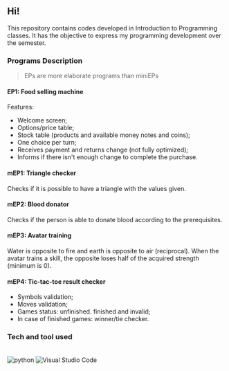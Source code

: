 ## Hi!
This repository contains codes developed in Introduction to Programming classes. It has the objective to express my programming development over the semester.

### Programs Description
> EPs are more elaborate programs than miniEPs

#### EP1: Food selling machine
Features:
* Welcome screen;
* Options/price table;
* Stock table (products and available money notes and coins);
* One choice per turn;
* Receives payment and returns change (not fully optimized);
* Informs if there isn't enough change to complete the purchase.
#### mEP1: Triangle checker
Checks if it is possible to have a triangle with the values given.
#### mEP2: Blood donator
Checks if the person is able to donate blood according to the prerequisites.
#### mEP3: Avatar training
Water is opposite to fire and earth is opposite to air (reciprocal). When the avatar trains a skill, the opposite loses half of the acquired strength (minimum is 0).
#### mEP4: Tic-tac-toe result checker
* Symbols validation;
* Moves validation;
* Games status: unfinished. finished and invalid;
* In case of finished games: winner/tie checker.

### Tech and tool used

<div style="display: inline_block"><br/>
  <img align="center" alt="python" src="https://img.shields.io/badge/Python-14354C?style=for-the-badge&logo=python&logoColor=white" />
  <img align="center" alt="Visual Studio Code" src="https://img.shields.io/badge/Visual_Studio_Code-0078D4?style=for-the-badge&logo=visual%20studio%20code&logoColor=white" />
</div><br/>
